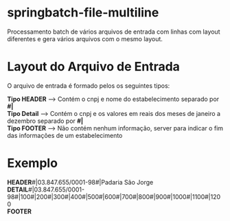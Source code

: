 # springbatch-file-multiline
Processamento batch de vários arquivos de entrada com linhas com layout diferentes e gera vários arquivos com o mesmo layout.

# Layout do Arquivo de Entrada

O arquivo de entrada é formado pelos os seguintes tipos:

**Tipo HEADER** --> Contém o cnpj e nome do estabelecimento separado por **#|** <br>
**Tipo Detail** --> Contém o cnpj e os valores em reais dos meses de janeiro a dezembro separado por **#|** <br>
**Tipo FOOTER** --> Não contém nenhum informação, server para indicar o fim das informações de um estabelecimento <br>

# Exemplo

**HEADER**#|03.847.655/0001-98#|Padaria São Jorge<br>
**DETAIL**#|03.847.655/0001-98#|100#|200#|300#|400#|500#|600#|700#|800#|900#|1000#|1100#|1200<br>
**FOOTER**

